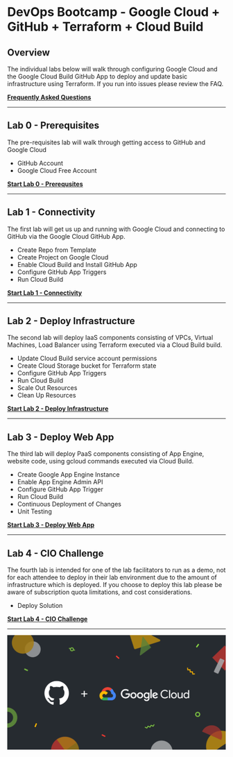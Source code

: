 # DevOps Bootcamp - Google Cloud + GitHub + Terraform + Cloud Build

## Overview

The individual labs below will walk through configuring Google Cloud and the Google Cloud Build GitHub App to deploy and update basic infrastructure using Terraform. If you run into issues please review the FAQ.

[**Frequently Asked Questions**](docs/faq.md)

---

## Lab 0 - Prerequisites

The pre-requisites lab will walk through getting access to GitHub and Google Cloud

- GitHub Account
- Google Cloud Free Account

[**Start Lab 0 - Prerequsites**](docs/lab_0.md)

---

## Lab 1 - Connectivity

The first lab will get us up and running with Google Cloud and connecting to GitHub via the Google Cloud GitHub App.

- Create Repo from Template
- Create Project on Google Cloud
- Enable Cloud Build and Install GitHub App
- Configure GitHub App Triggers
- Run Cloud Build

[**Start Lab 1 - Connectivity**](docs/lab_1.md)

---

## Lab 2 - Deploy Infrastructure

The second lab will deploy IaaS components consisting of VPCs, Virtual Machines, Load Balancer using Terraform executed via a Cloud Build build.

- Update Cloud Build service account permissions
- Create Cloud Storage bucket for Terraform state
- Configure GitHub App Triggers
- Run Cloud Build
- Scale Out Resources
- Clean Up Resources

[**Start Lab 2 - Deploy Infrastructure**](docs/lab_2.md)

---

## Lab 3 - Deploy Web App

The third lab will deploy PaaS components consisting of App Engine, website code, using gcloud commands executed via Cloud Build.

- Create Google App Engine Instance
- Enable App Engine Admin API
- Configure GitHub App Trigger
- Run Cloud Build
- Continuous Deployment of Changes
- Unit Testing

[**Start Lab 3 - Deploy Web App**](docs/lab_3.md)

---

## Lab 4 - CIO Challenge

The fourth lab is intended for one of the lab facilitators to run as a demo, not for each attendee to deploy in their lab environment due to the amount of infrastructure which is deployed. If you choose to deploy this lab please be aware of subscription quota limitations, and cost considerations.

- Deploy Solution

[**Start Lab 4 - CIO Challenge**](docs/lab_4.md)

---

![Google Cloud+GitHub](docs/images/google_github.png)